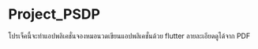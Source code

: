 # Project_PSDP
โปรเจ็คนี้จะทำแอปพลิเคชั่นจองหมอนวดเขียนแอปพลิเคชั่นด้วย flutter ลายละเอียดดูได้จาก PDF
